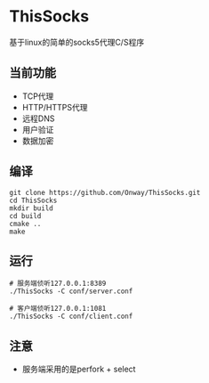 # ThisSocks
基于linux的简单的socks5代理C/S程序

## 当前功能
* TCP代理
* HTTP/HTTPS代理
* 远程DNS
* 用户验证
* 数据加密

## 编译
    git clone https://github.com/Onway/ThisSocks.git
	cd ThisSocks
	mkdir build
	cd build
	cmake ..
	make

## 运行
    # 服务端侦听127.0.0.1:8389
	./ThisSocks -C conf/server.conf

	# 客户端侦听127.0.0.1:1081
	./ThisSocks -C conf/client.conf

## 注意
* 服务端采用的是perfork + select

